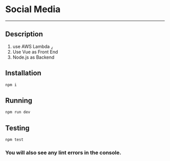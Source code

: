 # Social Media 
-----------

## Description

1) use AWS Lambda ⁁
2) Use Vue as Front End
3) Node.js as Backend

## Installation

```bash
npm i
```

## Running

```bash
npm run dev
```

## Testing

```bash
npm test
```

### You will also see any lint errors in the console.
